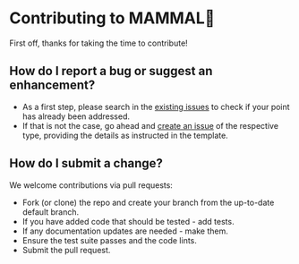 # Contributing to MAMMAL🦍

First off, thanks for taking the time to contribute!

## How do I report a bug or suggest an enhancement?

- As a first step, please search in the [existing issues](https://github.ibm.com/BiomedSciAI-Innersource/bmfm-mammal-release/issues) to check if your point has already been addressed.
- If that is not the case, go ahead and [create an issue](https://github.ibm.com/BiomedSciAI-Innersource/bmfm-mammal-release/issues/new/choose) of the respective type, providing the details as instructed in the template.

## How do I submit a change?

We welcome contributions via pull requests:

- Fork (or clone) the repo and create your branch from the up-to-date default branch.
- If you have added code that should be tested - add tests.
- If any documentation updates are needed - make them.
- Ensure the test suite passes and the code lints.
- Submit the pull request.
